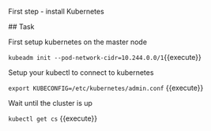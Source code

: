 First step - install Kubernetes

## Task

First setup kubernetes on the master node

`kubeadm init --pod-network-cidr=10.244.0.0/1`{{execute}}

Setup your kubectl to connect to kubernetes

`export KUBECONFIG=/etc/kubernetes/admin.conf` {{execute}}

Wait until the cluster is up

`kubectl get cs` {{execute}}

